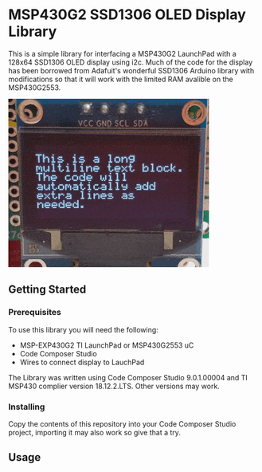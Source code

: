 # MSP430G2 SSD1306 OLED Display Library
This is a simple library for interfacing a MSP430G2 LaunchPad with a 128x64 SSD1306 OLED display using i2c. Much of the code for the display has been borrowed from Adafuit's wonderful SSD1306 Arduino library with modifications so that it will work with the limited RAM avalible on the MSP430G2553.

![Simple Example of Library Features](sample.gif)

## Getting Started
### Prerequisites
To use this library you will need the following:
- MSP-EXP430G2 TI LaunchPad or MSP430G2553 uC
- Code Composer Studio
- Wires to connect display to LauchPad

The Library was written using Code Composer Studio 9.0.1.00004 and TI MSP430 complier version 18.12.2.LTS. Other versions may work.

### Installing
Copy the contents of this repository into your Code Composer Studio project, importing it may also work so give that a try.

## Usage
